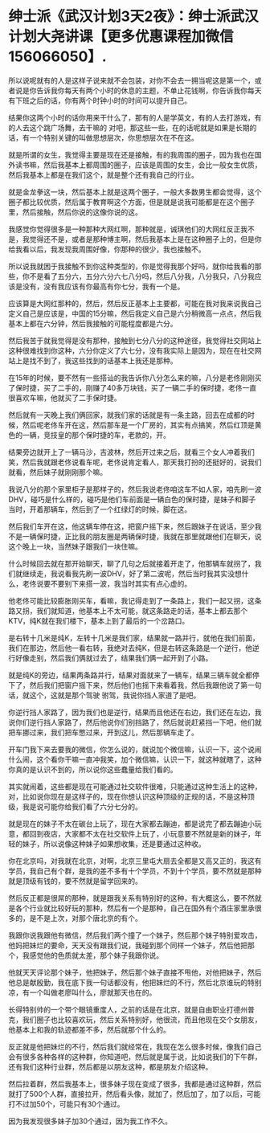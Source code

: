 # 绅士派《武汉计划3天2夜》：绅士派武汉计划大尧讲课【更多优惠课程加微信156066050】.

所以说呢就有的人是这样子说来就不会包装，对你不会去一拥当呢这是第一个，或者说是你告诉我你每天有两个小时的休息的主题，不单止花钱啊，你告诉我你每天有下班之后的话，你有两个时钟小时的时间可以提升自己。

结果你这两个小时的话你用来干什么了，那有的人是学英文，有的人去打游戏，有的人去这个跳广场舞，去干嘛的 对吧，那这些一些，在的话呢就是如果是长期的话，有一个特别关键的叫做思想层次，你思想层次在不在这。

就是所谓的女生，我觉得主要是现在还是接触，有的我周围的圈子，因为我也在国外读书嘛，然后我基本上都周围的圈子，应该是周围的女生，会比一般女生优质，然后我基本上都是在我们这个，就是整个还有我自己的行业。

就是金龙拳这一块，然后基本上就是这两个圈子，一般大多数男生都会觉得，这个圈子都比较优质，然后属于教育啊这个方面，但是就是说我可能都是在这个圈子里，然后接触，然后你说的这像你说的这。

我感觉你觉得很多是一种那种大网红啊，那种就是，诚琪他们的大网红反正我不是，我觉得还不是，或者是那种博主啊，然后我基本上是在这种圈子上的，但是你给我看以后，我发现我周围好像，你那种的很少，我也接触不。

所以说我就困于我接触不到你这种类型的，你是觉得我那个好吗，就你给我看的那些，你不是看了五分六，五分六分六七八分吗，然后八分我，八分我只，八分我应该是没有，没有我应该有你最高有你七分，我有一个是。

应该算是大网红那种的，然后，然后反正基本上主要都，可能在我对我来说我自己定义自己是应该是，中国的15分嘛，然后我定义自己是六分稍微高一点点，然后我基本上都在六分钟，然后我接触的可能程度都是六分。

然后我苦于就我觉得是没有那种，接触到七分八分的这种途径，我觉得社交网站上这种很难找到你这种，六分你定义了六七分，没有我实际上是因为，现在在社交网站上是找不到了，我这些找到的话基本上我还是那种。

在15年的时候，要不然有一些搭讪的我告诉你八分怎么来的嘛，八分是老佟刚刚买了保时捷，买了二手的，刚赚了40多万块钱，买了一辆二手的保时捷，老佟一直很喜欢车嘛，他就买了二手保时捷。

然后就有一天晚上我们俩回家，就我们家的话就是有一条主路，回去在成都的时候，然后呢老佟车开在这，然后那车是一个厂房的，其实有点搞笑，然后红顶是黄色的一辆，竞技皇的那个保时捷的车，老款的，开。

结果旁边就开上了一辆马沙，吉波林，然后开过来之后，就看三个女人冲着我们笑，然后我就跟老佟说看车呢，老佟说肯定看人，那天我打扮的还挺好的，说我们就看，然后妹子就刚刚那个嘛。

我说八分的那个家里柜子是那样子的，然后我说老佟咱这车不如人家，咱先刷一波DHV，碰巧是什么样的，碰巧是他们车前面是一辆白色的保时捷，是妹子和脚子当时，开着那辆车，然后到了一个红绿灯的时候，脚在这。

然后我们车开在这，他这辆车停在这，把窗户摇下来，然后跟妹子在说话，至少我不是一辆保时捷，正比我的朋友圈是两辆保时捷，我就在那里就跟他们在聊天，说这个晚上一块，当然妹子跟我们一块住嘛。

什么时候回去就在那开始聊天，聊了几句之后就接着开走了，他那辆车就拐了，我们就继续走，我说看我先刷一波DHV，好了第二波呢，然后当时我其实没想什么，老佟说要不要别下来搭一波，我当时其实有点心虚的。

他老佟可能比较膨胀刚买车，看嘛，我记得走到了一条路上，我们一起又拐，这条路又拐，我们就知道，他基本上不太可能，就这条路走的话，基本上都去那个KTV，纯K就在我们楼下，基本上到了最后的一个岔路口。

是右转十几米是纯K，左转十几米是我们家，结果就一路并行，就他在我们前面，我们在那边，然后他一看右转，我绝对去纯K，但是右转这条路是一个逆行，他逆行好像走别，然后我们俩就过去了，结果我们俩一起开到了小路。

就是纯K的旁边，结果两条路并行，结果对面就来了一辆车，结果三辆车就全都停下了，然后我们把窗户摇下来，然后他们也摇下来看着我，然后我跟他说了第一句话，就这个，这就是那个驾驶 驸驾，我说你挡人家道了是吧。

你逆行挡人家路了，因为我们也是逆行，结果而且他还在右边，我们还在左边，我说你们逆行挡人家路了，然后他说你们别挡路了，然后就说赶紧挡一下吧，他们就把车挪过来，我们把车憋过来，开到这儿，然后那辆车走了。

开车门我下来去要我的微信，你怎么说的，就说加个微信嘛，认识一下，这个说闹什么闹，这个看你干嘛一直冲我笑，加个微信嘛，认识一下，就这种就瞎了，这种你真的是认识不到的，所以说你这些蠢量给我们看的。

其实就闹着，这些都是现在可能通过社交软件很难，只能通过这种生活上的这种，对，比如说你现在是这样子的，现在你想认识这种顶级的正规的话，不是这种顶级，我是说可能你给我们看了六分七分的。

就是现在的妹子不太在碳台上玩了，现在大家都去蹦迪，都是说完了都去蹦迪小玩意，都回到夜店，大家都不太在社交软件上玩了，小玩意要不然就是新的妹子，年轻的妹子，所以说像这种妹子如果想收集，还是要通过这种收。

你在北京吗，对我就在北京，对啊，北京三里屯大扇去全都是又高又正的，我这有学员，我自己有个群，是我的差不多有十个学员，不到十个学员，要不然就是那种就是顶级有钱的，要不然就是留学回来的。

然后反正都是很屌的那种，就是跟我关系有特别好的这种，有大概这么，要不然就是各个行业就比较好玩的那种，然后有一个是那种，自己在国外有个酒庄家里承很多的，是不是上次，对那个唐北京的有个。

我跟你说我跟他有微信，然后我们两个撞了一个妹子，然后那个妹子特别爱攻击，他妈把妹烂的要命，天天没有跟我们说，我碰到那个同样一个妹子，然后他把那个，我感觉他的色质就太差，那个妹子我跟你说。

他就天天评论那个妹子，他把妹子，然后那个妹子直接不甩他，对他把妹子，然后他总是献殷勤，我在底下我一句话都没有，他把妹烂的不行，然后北京谁玩的特别凉，有一个叫做老廖叫什么，廖就那天也在的。

长得特别帅的一个带个眼镜重度人，之前的话是在北京，就是自由职业打德州普克，我们圈子也比较喜欢玩，然后关系特别好，他很流，而且他现在交个女朋友，他基本上和我的轨迹都差不多，然后就那个什么的。

反正就是他把妹烂的不行，然后我们就经常在，我现在怎么很多时候，像我们自己会有很多各种各样的这种群，你知道吧，然后就是属于说，比如说我们的下午群，还有我们这种行业群，然后都是以朋友这种，都是朋友介绍这种。

然后拉着群，然后我基本上，很多妹子现在变成了很多，我都是通过这种群，然后就打了500个人群，直接拉开，然后看头像，就加了，然后加了，加了以后，可能打不过加50个，可能只有30个通过。

因为我发现很多妹子加30个通过，因为我工作不久。